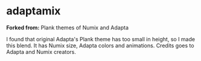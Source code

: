 # adaptamix

<b>Forked from:</b> Plank themes of Numix and Adapta

I found that original Adapta's Plank theme has too small in height, so I made this blend. It has Numix size, Adapta colors and animations. Credits goes to Adapta and Numix creators.
